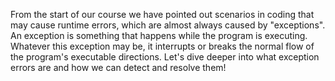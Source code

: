 From the start of our course we have pointed out scenarios in coding that may cause runtime errors, which are almost always caused by "exceptions". An exception is something that happens while the program is executing. Whatever this exception may be, it interrupts or breaks the normal flow of the program's executable directions. Let's dive deeper into what exception errors are and how we can detect and resolve them!

